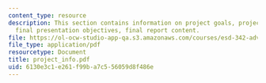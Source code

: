 ```yaml
---
content_type: resource
description: This section contains information on project goals, project deliverables,
  final presentation objectives, final report content.
file: https://ol-ocw-studio-app-qa.s3.amazonaws.com/courses/esd-342-advanced-system-architecture-spring-2006/6130e3c1e261f99ba7c556059d8f486e_project_info.pdf
file_type: application/pdf
resourcetype: Document
title: project_info.pdf
uid: 6130e3c1-e261-f99b-a7c5-56059d8f486e
---
```

